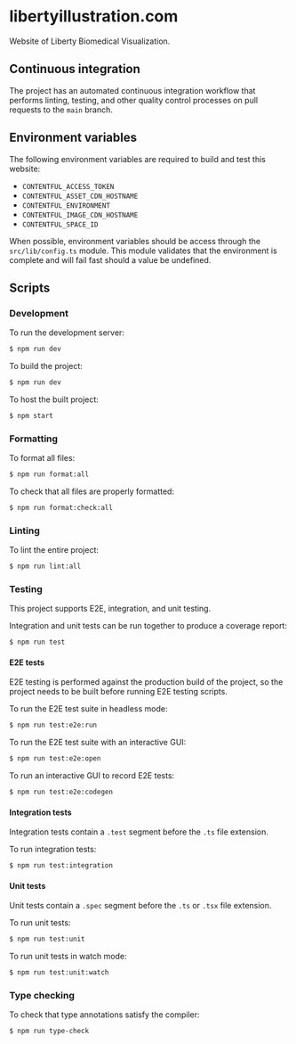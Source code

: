 # libertyillustration.com

Website of Liberty Biomedical Visualization.

## Continuous integration

The project has an automated continuous integration workflow that performs
linting, testing, and other quality control processes on pull requests to the
`main` branch.

## Environment variables

The following environment variables are required to build and test this website:

- `CONTENTFUL_ACCESS_TOKEN`
- `CONTENTFUL_ASSET_CDN_HOSTNAME`
- `CONTENTFUL_ENVIRONMENT`
- `CONTENTFUL_IMAGE_CDN_HOSTNAME`
- `CONTENTFUL_SPACE_ID`

When possible, environment variables should be access through the
`src/lib/config.ts` module. This module validates that the environment is
complete and will fail fast should a value be undefined.

## Scripts

### Development

To run the development server:

```bash
$ npm run dev
```

To build the project:

```bash
$ npm run dev
```

To host the built project:

```bash
$ npm start
```

### Formatting

To format all files:

```bash
$ npm run format:all
```

To check that all files are properly formatted:

```bash
$ npm run format:check:all
```

### Linting

To lint the entire project:

```bash
$ npm run lint:all
```

### Testing

This project supports E2E, integration, and unit testing.

Integration and unit tests can be run together to produce a coverage report:

```bash
$ npm run test
```

#### E2E tests

E2E testing is performed against the production build of the project, so the
project needs to be built before running E2E testing scripts.

To run the E2E test suite in headless mode:

```bash
$ npm run test:e2e:run
```

To run the E2E test suite with an interactive GUI:

```bash
$ npm run test:e2e:open
```

To run an interactive GUI to record E2E tests:

```bash
$ npm run test:e2e:codegen
```

#### Integration tests

Integration tests contain a `.test` segment before the `.ts` file extension.

To run integration tests:

```bash
$ npm run test:integration
```

#### Unit tests

Unit tests contain a `.spec` segment before the `.ts` or `.tsx` file extension.

To run unit tests:

```bash
$ npm run test:unit
```

To run unit tests in watch mode:

```bash
$ npm run test:unit:watch
```

### Type checking

To check that type annotations satisfy the compiler:

```bash
$ npm run type-check
```
